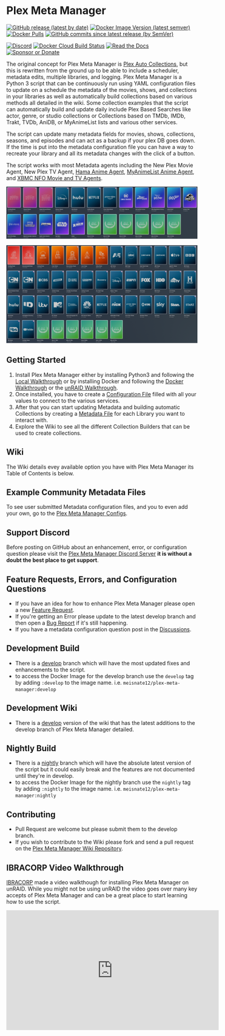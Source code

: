 # Plex Meta Manager

[![GitHub release (latest by date)](https://img.shields.io/github/v/release/meisnate12/Plex-Meta-Manager?style=plastic)](https://github.com/meisnate12/Plex-Meta-Manager/releases)
[![Docker Image Version (latest semver)](https://img.shields.io/docker/v/meisnate12/plex-meta-manager?label=docker&sort=semver&style=plastic)](https://hub.docker.com/r/meisnate12/plex-meta-manager)
[![Docker Pulls](https://img.shields.io/docker/pulls/meisnate12/plex-meta-manager?style=plastic)](https://hub.docker.com/r/meisnate12/plex-meta-manager)
[![GitHub commits since latest release (by SemVer)](https://img.shields.io/github/commits-since/meisnate12/plex-meta-manager/latest/develop?label=Commits%20in%20Develop&style=plastic)](https://github.com/meisnate12/Plex-Meta-Manager/tree/develop)

[![Discord](https://img.shields.io/discord/822460010649878528?label=Discord&style=plastic)](https://discord.gg/NfH6mGFuAB)
[![Docker Cloud Build Status](https://img.shields.io/docker/cloud/build/meisnate12/plex-meta-manager?style=plastic)](https://hub.docker.com/r/meisnate12/plex-meta-manager)
[![Read the Docs](https://img.shields.io/readthedocs/plex-meta-manager-wiki?style=plastic)](https://plex-meta-manager-wiki.readthedocs.io/en/latest/?badge=latest)
[![Sponsor or Donate](https://img.shields.io/badge/-Sponsor_or_Donate-blueviolet?style=plastic)](https://github.com/sponsors/meisnate12)

The original concept for Plex Meta Manager is [Plex Auto Collections](https://github.com/mza921/Plex-Auto-Collections), but this is rewritten from the ground up to be able to include a scheduler, metadata edits, multiple libraries, and logging. Plex Meta Manager is a Python 3 script that can be continuously run using YAML configuration files to update on a schedule the metadata of the movies, shows, and collections in your libraries as well as automatically build collections based on various methods all detailed in the wiki. Some collection examples that the script can automatically build and update daily include Plex Based Searches like actor, genre, or studio collections or Collections based on TMDb, IMDb, Trakt, TVDb, AniDB, or MyAnimeList lists and various other services.

The script can update many metadata fields for movies, shows, collections, seasons, and episodes and can act as a backup if your plex DB goes down. If the time is put into the metadata configuration file you can have a way to recreate your library and all its metadata changes with the click of a button.

The script works with most Metadata agents including the New Plex Movie Agent, New Plex TV Agent, [Hama Anime Agent](https://github.com/ZeroQI/Hama.bundle), [MyAnimeList Anime Agent](https://github.com/Fribb/MyAnimeList.bundle), and [XBMC NFO Movie and TV Agents](https://github.com/gboudreau/XBMCnfoMoviesImporter.bundle).

![Movie Preview](movie-preview.png)

![Show Preview](show-preview.png)

## Getting Started

1. Install Plex Meta Manager either by installing Python3 and following the [Local Walkthrough](guides/local)
   or by installing Docker and following the [Docker Walkthrough](guides/docker) or the [unRAID Walkthrough](guides/unraid).
2. Once installed, you have to create a [Configuration File](../config/configuration) filled with all your values to connect to the various services.
3. After that you can start updating Metadata and building automatic Collections by creating a [Metadata File](../metadata/metadata) for each Library you want to interact with.
4. Explore the Wiki to see all the different Collection Builders that can be used to create collections.

## Wiki
The Wiki details evey available option you have with Plex Meta Manager its Table of Contents is below.

## Example Community Metadata Files
To see user submitted Metadata configuration files, and you to even add your own, go to the [Plex Meta Manager Configs](https://github.com/meisnate12/Plex-Meta-Manager-Configs).

## Support Discord
Before posting on GitHub about an enhancement, error, or configuration question please visit the [Plex Meta Manager Discord Server](https://discord.gg/NfH6mGFuAB) **it is without a doubt the best place to get support**.

## Feature Requests, Errors, and Configuration Questions
* If you have an idea for how to enhance Plex Meta Manager please open a new [Feature Request](https://github.com/meisnate12/Plex-Meta-Manager/issues/new?assignees=meisnate12&labels=status%3Anot-yet-viewed%2C+enhancement&template=feature_request.md&title=Feature+Request%3A+).
* If you're getting an Error please update to the latest develop branch and then open a [Bug Report](https://github.com/meisnate12/Plex-Meta-Manager/issues/new?assignees=meisnate12&labels=status%3Anot-yet-viewed%2C+bug&template=bug_report.md&title=Bug%3A+) if it's still happening.
* If you have a metadata configuration question post in the [Discussions](https://github.com/meisnate12/Plex-Meta-Manager/discussions).

## Development Build
* There is a [develop](https://github.com/meisnate12/Plex-Meta-Manager/tree/develop) branch which will have the most updated fixes and enhancements to the script.
* to access the Docker Image for the develop branch use the `develop` tag by adding `:develop` to the image name. i.e. `meisnate12/plex-meta-manager:develop`

## Development Wiki
* There is a [develop](https://plex-meta-manager-wiki.readthedocs.io/en/develop/home/plex-meta-manager.html) version of the wiki that has the latest additions to the develop branch of Plex Meta Manager detailed.

## Nightly Build
* There is a [nightly](https://github.com/meisnate12/Plex-Meta-Manager/tree/nightly) branch which will have the absolute latest version of the script but it could easily break and the features are not documented until they're in develop.
* to access the Docker Image for the nightly branch use the `nightly` tag by adding `:nightly` to the image name. i.e. `meisnate12/plex-meta-manager:nightly`

## Contributing
* Pull Request are welcome but please submit them to the develop branch.
* If you wish to contribute to the Wiki please fork and send a pull request on the [Plex Meta Manager Wiki Repository](https://github.com/meisnate12/Plex-Meta-Manager-Wiki).

## IBRACORP Video Walkthrough

[IBRACORP](https://ibracorp.io/) made a video walkthough for installing Plex Meta Manager on unRAID. While you might not be using unRAID the video goes over many key accepts of Plex Meta Manager and can be a great place to start learning how to use the script.

<iframe width="560" height="315" src="https://www.youtube.com/embed/dF69MNoot3w" title="YouTube video player" frameborder="0" allow="accelerometer; autoplay; clipboard-write; encrypted-media; gyroscope; picture-in-picture" allowfullscreen></iframe>
